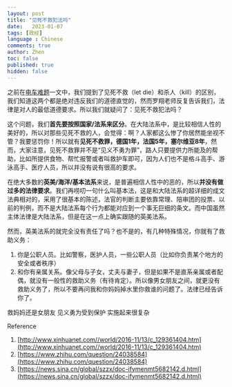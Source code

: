 ```yaml
---
layout: post
title: "见死不救犯法吗"
date:   2023-01-07
tags: [政经]
language : Chinese
comments: true
author: Zhen
toc: false
published: true
hidden: false
---
```

之前在[电车难题](/电车难题)一文中，我们提到了见死不救（let die）和杀人（kill）的区别，我们知道这两个都是绝对违反我们的道德直觉的，然而罗翔老师反复告诉我们，法律是对人的最低道德要求。所以我们就疑问了：见死不救犯法吗？

这个问题，我们**首先要按照国家/法系来区分**。在大陆法系中，是比较相信人性的美好的，所以对那些见死不救的人，会觉得：啊？人家都这么惨了你居然能坐视不管？我要惩罚你！所以就有**见死不救罪，德国1年，法国5年，塞尔维亚8年**，然而，大家注意，见死不救罪并不是“见义不勇为罪”，路人只要提供力所能及的帮助，比如所提供食物、帮忙报警或者叫救护车即可，因为人们也不是格斗高手、游泳高手、医疗人员，所以并没有说有很高的要求。

在绝大多数的**英美/海洋/基本法系**来说，是普遍相信人性中的恶的，所以**并没有做过多的法律要求**。我们再唠叨一句什么叫基本法，这是和大陆法系的超详细的成文法典相对的，采用了很基本的陈述，法官的判断主要依靠常理、陪审团的投票、以前的判例，而不是大陆法系每个行为都能对应到一个事无巨细的条文。而中国虽然主体法律是大陆法系，但是在这一点上确实跟随的英美法系。

然而，英美法系的就完全没有责任了吗？也不是的，有几种特殊情况，你就有了救助义务：
1. 你是公职人员。比如警察，医护人员，一些公职人员（比如你负责某个地方的安全或者秩序）
2. 和你有亲属关系。像父母与子女，丈夫与妻子，但是如果不是直系亲属或者配偶，就没有一般性的救助义务（有待肯定）。所以像男女朋友之间，就更没有救助义务了，所以不要再问我和你妈妈掉水里你救谁的问题了。法律已经告诉你了。

救妈妈还是女朋友
见义勇为受到保护
实施起来很复杂

Reference
1. [http://www.xinhuanet.com//world/2016-11/13/c_129361404.htm](http://www.xinhuanet.com//world/2016-11/13/c_129361404.htm)
2. [https://www.zhihu.com/question/24038584](https://www.zhihu.com/question/24038584)
3. [https://news.sina.cn/global/szzx/doc-ifymenmt5682142.d.html](https://news.sina.cn/global/szzx/doc-ifymenmt5682142.d.html)
<!--stackedit_data:
eyJoaXN0b3J5IjpbMjA3Nzg4ODEyMywtODgxOTY3NTk5LDEwMD
E5MjM3MDhdfQ==
-->